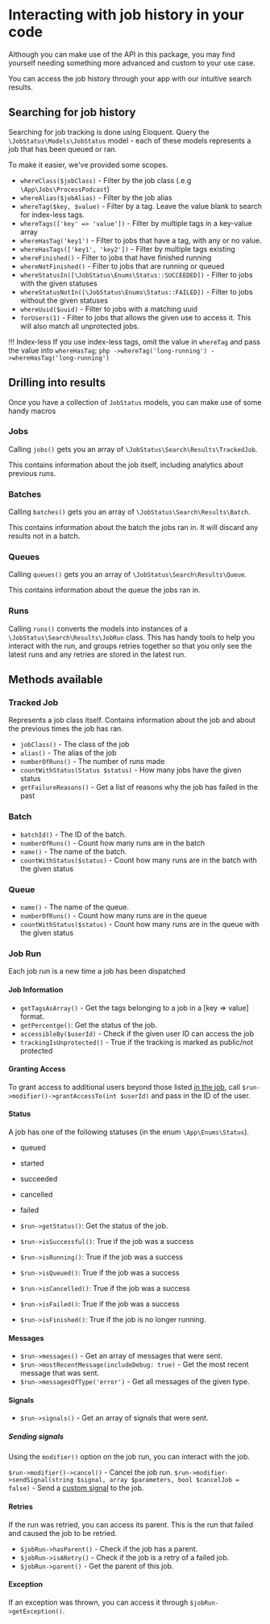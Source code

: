 # Interacting with job history in your code

Although you can make use of the API in this package, you may find yourself needing something more advanced and custom to your use case.

You can access the job history through your app with our intuitive search results.

## Searching for job history

Searching for job tracking is done using Eloquent. Query the `\JobStatus\Models\JobStatus` model - each of these models represents a job that has been queued or ran.

To make it easier, we've provided some scopes.

- `whereClass($jobClass)` - Filter by the job class (.e.g `\App\Jobs\ProcessPodcast`)
- `whereAlias($jobAlias)` - Filter by the job alias
- `whereTag($key, $value)` - Filter by a tag. Leave the value blank to search for index-less tags.
- `whereTags(['key' => 'value'])` - Filter by multiple tags in a key-value array
- `whereHasTag('key1')` - Filter to jobs that have a tag, with any or no value.
- `whereHasTags(['key1', 'key2'])` - Filter by multiple tags existing
- `whereFinished()` - Filter to jobs that have finished running
- `whereNotFinished()` - Filter to jobs that are running or queued
- `whereStatusIn([\JobStatus\Enums\Status::SUCCEEDED])` - Filter to jobs with the given statuses
- `whereStatusNotIn([\JobStatus\Enums\Status::FAILED])` - Filter to jobs without the given statuses
- `whereUuid($uuid)` - Filter to jobs with a matching uuid
- `forUsers(1)` - Filter to jobs that allows the given use to access it. This will also match all unprotected jobs.

!!! Index-less
    If you use index-less tags, omit the value in `whereTag` and pass the value into `whereHasTag`;
    ```php
        ->whereTag('long-running')
        ->whereHasTag('long-running')
    ```

## Drilling into results

Once you have a collection of `JobStatus` models, you can make use of some handy macros

### Jobs

Calling `jobs()` gets you an array of `\JobStatus\Search\Results\TrackedJob`.

This contains information about the job itself, including analytics about previous runs.

### Batches

Calling `batches()` gets you an array of `\JobStatus\Search\Results\Batch`.

This contains information about the batch the jobs ran in. It will discard any results not in a batch.

### Queues

Calling `queues()` gets you an array of `\JobStatus\Search\Results\Queue`.

This contains information about the queue the jobs ran in.

### Runs

Calling `runs()` converts the models into instances of a `\JobStatus\Search\Results\JobRun` class. This has handy tools to help you interact with the run, and groups retries together so that you only see the latest runs and any retries are stored in the latest run.

## Methods available

### Tracked Job

Represents a job class itself. Contains information about the job and about the previous times the job has ran.

- `jobClass()` - The class of the job
- `alias()` - The alias of the job
- `numberOfRuns()` - The number of runs made
- `countWithStatus(Status $status)` - How many jobs have the given status
- `getFailureReasons()` - Get a list of reasons why the job has failed in the past

### Batch

- `batchId()` - The ID of the batch.
- `numberOfRuns()` - Count how many runs are in the batch
- `name()` - The name of the batch.
- `countWithStatus($status)` - Count how many runs are in the batch with the given status

### Queue

- `name()` - The name of the queue.
- `numberOfRuns()` - Count how many runs are in the queue
- `countWithStatus($status)` - Count how many runs are in the queue with the given status


### Job Run

Each job run is a new time a job has been dispatched

#### Job Information

- `getTagsAsArray()` - Get the tags belonging to a job in a [key => value] format.
- `getPercentge()`: Get the status of the job.
- `accessibleBy($userId)` - Check if the given user ID can access the job
- `trackingIsUnprotected()` - True if the tracking is marked as public/not protected

#### Granting Access

To grant access to additional users beyond those listed [in the job](./../auth.md), call `$run->modifier()->grantAccessTo(int $userId)` and pass in the ID of the user.

#### Status

A job has one of the following statuses (in the enum `\App\Enums\Status`).
- queued
- started
- succeeded
- cancelled
- failed

- `$run->getStatus()`: Get the status of the job.
- `$run->isSuccessful()`: True if the job was a success
- `$run->isRunning()`: True if the job was a success
- `$run->isQueued()`: True if the job was a success
- `$run->isCancelled()`: True if the job was a success
- `$run->isFailed()`: True if the job was a success
- `$run->isFinished()`: True if the job is no longer running.

#### Messages

- `$run->messages()` - Get an array of messages that were sent.
- `$run->mostRecentMessage(includeDebug: true)` - Get the most recent message that was sent.
- `$run->messagesOfType('error')` - Get all messages of the given type.

#### Signals

- `$run->signals()` - Get an array of signals that were sent.

##### Sending signals

Using the `modifier()` option on the job run, you can interact with the job.

`$run->modifier()->cancel()` - Cancel the job run.
`$run->modifier->sendSignal(string $signal, array $parameters, bool $cancelJob = false)` - Send a [custom signal](./../features/signals.md#custom-signals) to the job.

#### Retries

If the run was retried, you can access its parent. This is the run that failed and caused the job to be retried.

- `$jobRun->hasParent()` - Check if the job has a parent.
- `$jobRun->isARetry()` - Check if the job is a retry of a failed job.
- `$jobRun->parent()` - Get the parent of this job.


#### Exception

If an exception was thrown, you can access it through `$jobRun->getException()`.
